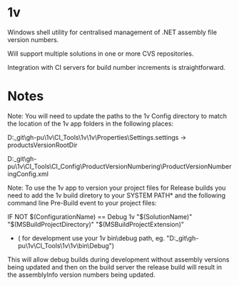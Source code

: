 # 1v
Windows shell utility for centralised management of .NET assembly file version numbers.

Will support multiple solutions in one or more CVS repositories. 

Integration with CI servers for build number increments is straightforward.

# Notes

Note: You will need to update the paths to the 1v Config directory to match the location of the 1v app folders in the following places:

D:\_git\gh-pu\1v\CI_Tools\1v\1v\Properties\Settings.settings -> productsVersionRootDir

D:\_git\gh-pu\1v\CI_Tools\CI_Config\ProductVersionNumbering\ProductVersionNumberingConfig.xml

Note: To use the 1v app to version your project files for Release builds you need to add the 1v build diretory to your SYSTEM PATH* and the following command line Pre-Build event to your project files:

IF NOT $(ConfigurationName) == Debug 1v "$(SolutionName)" "$(MSBuildProjectDirectory)" "$(MSBuildProjectExtension)"

* ( for development use your 1v bin\debug path, eg. "D:\_git\gh-pu\1v\CI_Tools\1v\1v\bin\Debug")

This will allow debug builds during development without assembly versions being updated and then on the build server the release build will result in the assemblyInfo version numbers being updated.



